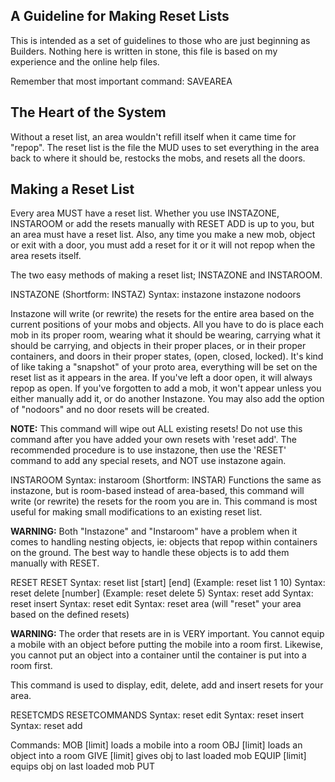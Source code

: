 ## A Guideline for Making Reset Lists

This is intended as a set of guidelines to those who are just beginning
as Builders.  Nothing here is written in stone, this file is based on my
experience and the online help files. 

Remember that most important command: SAVEAREA

The Heart of the System
-----------------------
Without a reset list, an area wouldn't refill itself when it came time
for "repop".  The reset list is the file the MUD uses to set everything
in the area back to where it should be, restocks the mobs, and resets all
the doors.
 
Making a Reset List
-------------------
Every area MUST have a reset list.  Whether you use INSTAZONE, INSTAROOM
or add the resets manually with RESET ADD is up to you, but an area must
have a reset list.  Also, any time you make a new mob, object or exit
with a door, you must add a reset for it or it will not repop when the
area resets itself.

The two easy methods of making a reset list; INSTAZONE and INSTAROOM.
  
INSTAZONE                                     (Shortform: INSTAZ)
Syntax: instazone
        instazone nodoors

Instazone will write (or rewrite) the resets for the entire area based on
the current positions of your mobs and objects.  All you have to do is
place each mob in its proper room, wearing what it should be wearing,
carrying what it should be carrying, and objects in their proper places,
or in their proper containers, and doors in their proper states, (open,
closed, locked).  It's kind of like taking a "snapshot" of your proto
area, everything will be set on the reset list as it appears in the area. 
If you've left a door open, it will always repop as open.  If you've
forgotten to add a mob, it won't appear unless you either manually add
it, or do another Instazone.  You may also add the option of "nodoors"
and no door resets will be created.
 
**NOTE:**
This command will wipe out ALL existing resets!  Do not use this command
after you have added your own resets with 'reset add'.  The recommended
procedure is to use instazone, then use the 'RESET' command to add any
special resets, and NOT use instazone again.
 
INSTAROOM
Syntax:  instaroom                            (Shortform: INSTAR)
Functions the same as instazone, but is room-based instead of area-based,
this command will write (or rewrite) the resets for the room you are in. 
This command is most useful for making small modifications to an existing
reset list.

**WARNING:**
Both "Instazone" and "Instaroom" have a problem when it comes to handling
nesting objects, ie: objects that repop within containers on the ground. 
The best way to handle these objects is to add them manually with RESET.


RESET RESET
Syntax: reset list   [start] [end]         (Example: reset list 1 10)
Syntax: reset delete [number]              (Example: reset delete 5)
Syntax: reset add    <resetcommand> <parameters>
Syntax: reset insert <number> <resetcommand> <parameters>
Syntax: reset edit   <number> <resetcommand> <parameters>
Syntax: reset area   (will "reset" your area based on the defined resets)
 
**WARNING:**
  The order that resets are in is VERY important.  You cannot equip a
  mobile with an object before putting the mobile into a room first.
  Likewise, you cannot put an object into a container until the container
  is put into a room first.
 
This command is used to display, edit, delete, add and insert resets for
your area.


RESETCMDS RESETCOMMANDS
Syntax: reset edit   <number> <commands>
Syntax: reset insert <number> <commands>
Syntax: reset add    <commands>

Commands:
MOB   <mobile vnum> <room vnum> [limit]  loads a mobile into a room
OBJ   <object vnum> <room vnum> [limit]  loads an object into a room
GIVE  <object vnum> [limit]              gives obj to last loaded mob
EQUIP <object vnum> <position> [limit]   equips obj on last loaded mob
PUT   <object vnum> <object vnum>        puts and obj into another obj
DOOR  <room vnum> <door dir> <state>     resets a door to a certain state
RAND  <room vnum> <last door dir>        randomizes a range of exits
TRAP  <vnum> <type> <charges> <flags>    sets a trap
HIDE  <object vnum>                      hides an obj (last obj loaded)

Examples:
reset add mob 1000 1000 1      (Loads mob 1000 into room 1000, limit 1)
reset add obj 1200 1000 5      (Loads obj 1200 into room 1000, limit 5)
reset add give 1000            (Gives obj 1000 to the last mob loaded)
reset add equip 1000 7         (Gives obj 1000 to the last mob loaded
                                  and forces it to wear object on legs)
reset add put 1000 1200        (Puts obj 1000 into obj 1200 - Obj 1200
                                  must already exist as last obj loaded)
reset add door 0 1             (Close the north door - door must exist)
reset add rand 3               (Randomize exits n, s, e, w)
reset add hide 1000            (Hide object 1000 - defaults to last obj
                                  loaded if object not specified)

For EQUIP position, see WEARLOCS.
For DOOR door dir, see DOORDIRS.
For TRAP setting see TRAPSETTING.


WEARLOCS
Here are the various locations where items may be equipped:

     Numb| Location     Numb| Location     Numb| Location
     ----+------------  ----+------------  ----+------------
       0 | light          1 | finger1        2 | finger2
       3 | neck1          4 | neck2          5 | body
       6 | head           7 | legs           8 | feet
       9 | hands         10 | arms          11 | shield
      12 | about         13 | waist         14 | wrist1
      15 | wrist2        16 | wield         17 | hold
      18 | dual_wield    19 | ears          20 | eyes

See RESETS and RESETCMDS.


HELP DOORDIRS
When making an exit, the direction can be specified numerically or as a
character.  Here is the order of the exits, and their corresponding
bitvector values:

      Direction | Value | Short    Direction | Value | Short          
      ----------+-------+------    ----------+-------+------
      North     |   0   |  N       Northeast |   6   |  NE
      East      |   1   |  E       Northwest |   7   |  NW
      South     |   2   |  S       Southeast |   8   |  SE
      West      |   3   |  W       Southwest |   9   |  SW
      Up        |   4   |  U       Somewhere |  10   |  ?
      Down      |   5   |  D 
 
See REDIT, RSTAT and RESETCMDS.


Something a bit unusual, Traps
------------------------------
Most of the following trap effects can be duplicated with room programs. 
The only difference is, room programs can't be disarmed nor do they run
out of charges like traps do.

HELP TRAPFLAGS
Flags to describe a trap and what triggers it:

Flag    | Description
--------+---------------------------------------------
ROOM    | Trap is in a room
OBJ     | Trap is on an object
ENTER   | Trap is triggered by entering the room
LEAVE   | Trap is triggered by leaving the room
OPEN    | Trap is triggered by opening
CLOSE   | Trap is triggered by closing
GET     | Trap is triggered by getting the object
PUT     | Trap is triggered by putting the object
EXAMINE | Trap is triggered by examining the object
PICK    | Trap is triggered by picking the object
UNLOCK  | Trap is triggered by unlocking the object
NORTH   | Trap is triggered by moving north
SOUTH   | Trap is triggered by moving south
EAST    | Trap is triggered by moving east
WEST    | Trap is triggered by moving west
UP      | Trap is triggered by moving up
DOWN    | Trap is triggered by moving down

See RESET, TRAPSETTING and TRAPTYPES.


HELP TRAPSETTING
Setting a trap is a little tricky.

Parameters: <vnum> <type> <charges> <flags>
VNUM    - The vnum of either the room or object to be trapped.
TYPE    - The type of trap.  (See TRAPTYPES)
CHARGES - The number of charges this trap should contain.
FLAGS   - Flags specifying the characteristics of the trap.
          (ie: room trap or object trap, what triggers the trap, etc.)

See RESETS, TRAPTYPES and TRAPFLAGS.


HELP TRAPTYPES
Types of traps:

  Number | Description            Number | Description      
 --------+------------------     --------+------------------
     1   | Poison gas                8   | Flame            
     2   | Poison dart               9   | Explosion        
     3   | Poison needle            10   | Acid Spray       
     4   | Poison dagger            11   | Electric Shock   
     5   | Poison arrow             12   | Blade            
     6   | Blindness gas            13   | Sex change spell 
     7   | Sleeping gas                              

See RESETS, TRAPSETTING and TRAPFLAGS.


A Final Word
------------
When you've finally completed your area, you will need to provide answers
to a few questions, while others will be pre-determined for you, before
your area can be installed as a regularly loaded area.  Most Builders
won't have access to this command, but it's important for all Builders to
know the parameters needed to complete an area before it is installed.  

ASET
Syntax:  aset <area filename> <field> <value>
 
Aset is used to set the following fields for an individual area:
author    - The name of the area's author    [Builder Name]
name      - The full "name" of an area...    [Builder supplies this]
filename  - The filename (ie: somearea.are)  [Usually depends on name]
lo_room   - The lowest room vnum             [Already assigned]
hi_room   - The highest room vnum            [Already assigned]
lo_obj    - The lowest obj vnum              [Already assigned]
hi_obj    - The highest obj vnum             [Already assigned]
lo_mob    - The lowest mob vnum              [Already assigned]
hi_mob    - The highest mob vnum             [Already assigned]
low_economy - minumum amount of gold the area will start with at reboot
max_economy - maximum amount of gold the area _can_ start with at reboot
softrange - The level range the area is intended for   [Ex: 1 - 10]
hardrange - The enforced level range (if any)
resetmsg  - Message displayed throughout the area at reset
resetfrq  - Number of minutes between area resets  [Default is 20]
flags     - Area-wide flags:  nopkill
 

You should be ready to supply the following information when your area is
to be installed;
The name of the Area           (Example: The Castle of Rasputin)
The suggested soft level range (Example: 20 - 40)
A suggested unique filename    (Example: rasputin.are)
A resetmsg [70 char limit]     (Example: Maniacal laughter echoes through
  the ancient castle.) [Default is "You hear some squeaking noises"]
Your resetfrq       [Newbie areas would reset faster than Av areas.]
